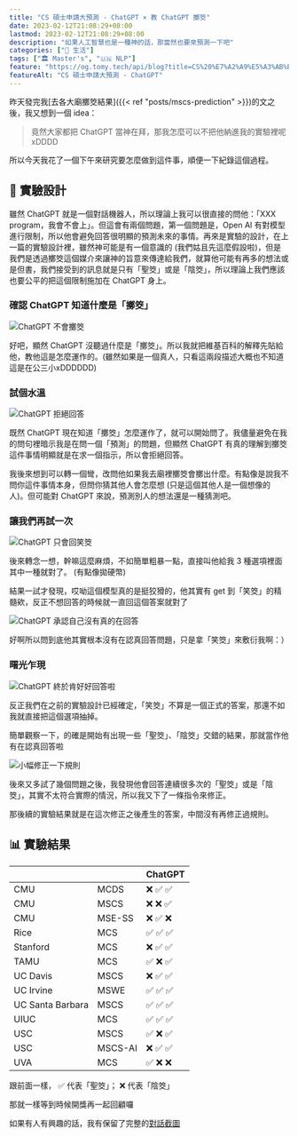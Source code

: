 ```yaml
---
title: "CS 碩士申請大預測 - ChatGPT × 教 ChatGPT 擲筊"
date: 2023-02-12T21:08:29+08:00
lastmod: 2023-02-12T21:08:29+08:00
description: "如果人工智慧也是一種神的話，那當然也要來預測一下吧"
categories: ["🍫 生活"]
tags: ["🏛 Master's", "🇺🇳 NLP"]
feature: "https://og.tomy.tech/api/blog?title=CS%20%E7%A2%A9%E5%A3%AB%E7%94%B3%E8%AB%8B%E5%A4%A7%E9%A0%90%E6%B8%AC%EF%BC%9AChatGPT"
featureAlt: "CS 碩士申請大預測 - ChatGPT"
---
```


昨天發完我[去各大廟擲筊結果]({{< ref "posts/mscs-prediction" >}})的文之後，我又想到一個 idea：

> 竟然大家都把 ChatGPT 當神在拜，那我怎麼可以不把他納進我的實驗裡呢 xDDDD

所以今天我花了一個下午來研究要怎麼做到這件事，順便一下紀錄這個過程。

## 🔬 實驗設計

雖然 ChatGPT 就是一個對話機器人，所以理論上我可以很直接的問他：「XXX program，我會不會上」。但這會有兩個問題，第一個問題是，Open AI 有對模型進行限制，所以他會避免回答很明顯的預測未來的事情。再來是實驗的設計，在上一篇的實驗設計裡，雖然神可能是有一個意識的 (我們姑且先這麼假設啦)，但是我們是透過擲筊這個媒介來讓神的旨意來傳達給我們，就算他可能有再多的想法或是但書，我們接受到的訊息就是只有「聖筊」或是「陰筊」，所以理論上我們應該也要公平的把這個限制施加在 ChatGPT 身上。

### 確認 ChatGPT 知道什麼是「擲筊」

![ChatGPT 不會擲筊](poe-divination-101.png)

好吧，顯然 ChatGPT 沒聽過什麼是「擲筊」。所以我就把維基百科的解釋先貼給他，教他這是怎麼運作的。(雖然如果是一個真人，只看這兩段描述大概也不知道這是在公三小xDDDDDD)

### 試個水溫

![ChatGPT 拒絕回答](ask-to-poe.png)

既然 ChatGPT 現在知道「擲筊」怎麼運作了，就可以開始問了。我儘量避免在我的問句裡暗示我是在問一個「預測」的問題，但顯然 ChatGPT 有真的理解到擲筊這件事情明顯就是在求一個指示，所以會拒絕回答。

我後來想到可以轉一個彎，改問他如果我去廟裡擲筊會擲出什麼。有點像是說我不問你這件事情本身，但問你猜其他人會怎麼想 (只是這個其他人是一個想像的人)。但可能對 ChatGPT 來說，預測別人的想法還是一種猜測吧。

### 讓我們再試一次

![ChatGPT 只會回笑筊](just-smiling.png)

後來轉念一想，幹嘛這麼麻煩，不如簡單粗暴一點，直接叫他給我 3 種選項裡面其中一種就對了。 (有點像拋硬幣)

結果一試才發現，哎呦這個模型真的是挺狡猾的，他其實有 get 到「笑筊」的精髓欸，反正不想回答的時候就一直回這個答案就對了

![ChatGPT 承認自己沒有真的在回答](hint-for-other-options.png)

好啊所以問到底他其實根本沒有在認真回答問題，只是拿「笑筊」來敷衍我啊：）

### 曙光乍現

![ChatGPT 終於肯好好回答啦](voila.png)

反正我們在之前的實驗設計已經確定，「笑筊」不算是一個正式的答案，那還不如我就直接把這個選項抽掉。

簡單觀察一下，的確是開始有出現一些「聖筊」、「陰筊」交錯的結果，那就當作他有在認真回答啦

![小幅修正一下規則](minor-rule.png)

後來又多試了幾個問題之後，我發現他會回答連續很多次的「聖筊」或是「陰筊」，其實不太符合實際的情況，所以我又下了一條指令來修正。

那後續的實驗結果就是在這次修正之後產生的答案，中間沒有再修正過規則。

## 📊 實驗結果

|                  |         | ChatGPT  |
| ---------------- | ------- | -------- |
| CMU              | MCDS    | ❌ ✅ ✅ |
| CMU              | MSCS    | ❌ ❌ ✅ |
| CMU              | MSE-SS  | ❌ ✅ ❌ |
| Rice             | MCS     | ✅ ✅ ✅ |
| Stanford         | MCS     | ❌ ✅ ✅ |
| TAMU             | MCS     | ✅ ❌ ✅ |
| UC Davis         | MSCS    | ❌ ✅ ✅ |
| UC Irvine        | MSWE    | ✅ ✅ ✅ |
| UC Santa Barbara | MSCS    | ✅ ✅ ✅ |
| UIUC             | MCS     | ✅ ✅ ✅ |
| USC              | MSCS    | ✅ ❌ ✅ |
| USC              | MSCS-AI | ❌ ✅ ✅ |
| UVA              | MCS     | ✅ ❌ ❌ |

<figcaption>跟前面一樣， ✅ 代表「聖筊」； ❌ 代表「陰筊」</figcaption>

那就一樣等到時候開獎再一起回顧囉

如果有人有興趣的話，我有保留了完整的[對話截圖](chat-history.png)

